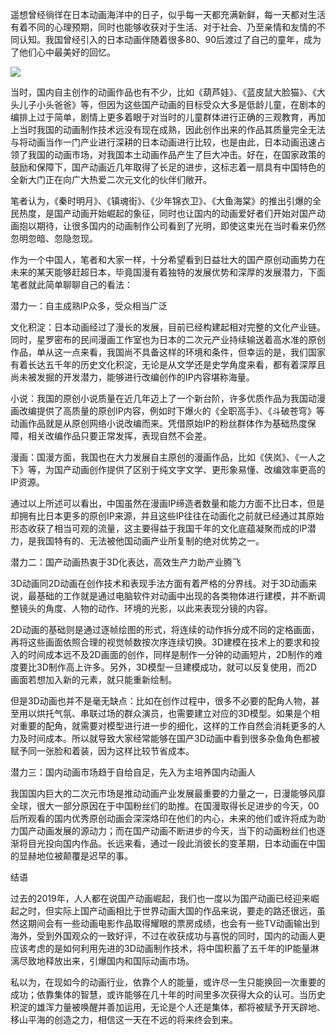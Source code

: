 遥想曾经徜徉在日本动画海洋中的日子，似乎每一天都充满新鲜，每一天都对生活有着不同的心理预期，同时也能够收获对于生活、对于社会、乃至亲情和友情的不同认知。我国曾经引入的日本动画伴随着很多80、90后渡过了自己的童年，成为了他们心中最美好的回忆。

![](/uploads/images/1583074706.jpg)

当时，国内自主创作的动画作品也有不少，比如《葫芦娃》、《蓝皮鼠大脸猫》、《大头儿子小头爸爸》等，但因为这些国产动画的目标受众大多是低龄儿童，在剧本的编排上过于简单，剧情上更多着眼于对当时的儿童群体进行正确的三观教育，再加上当时我国的动画制作技术远没有现在成熟，因此创作出来的作品其质量完全无法与将动画当作一门产业进行深耕的日本动画进行比较，也是由此，日本动画迅速占领了我国的动画市场，对我国本土动画作品产生了巨大冲击。好在，在国家政策的鼓励和保障下，国产动画近几年取得了长足的进步，这标志着一扇具有中国特色的全新大门正在向广大热爱二次元文化的伙伴们敞开。

笔者认为，《秦时明月》、《镇魂街》、《少年锦衣卫》、《大鱼海棠》的推出引爆的全民热度，是国产动画开始崛起的象征，同时也让国内的动画爱好者们开始对国产动画抱以期待，让很多国内的动画制作公司看到了光明，即使这束光在当时看来仍然忽明忽暗、忽隐忽现。

作为一个中国人，笔者和大家一样，十分希望看到日益壮大的国产原创动画势力在未来的某天能够赶超日本，毕竟国漫有着独特的发展优势和深厚的发展潜力，下面笔者就此简单聊聊自己的看法：

潜力一：自主成熟IP众多，受众相当广泛

文化积淀：日本动画经过了漫长的发展，目前已经构建起相对完整的文化产业链。同时，星罗密布的民间漫画工作室也为日本的二次元产业持续输送着高水准的原创作品，单从这一点来看，我国尚不具备这样的环境和条件，但幸运的是，我们国家有着长达五千年的历史文化积淀，无论是从文学还是史学角度来看，都有着深厚且尚未被发掘的开发潜力，能够进行改编创作的IP内容堪称海量。

小说：我国的原创小说质量在近几年迈上了一个新台阶，许多优质作品为我国动漫画改编提供了高质量的原创IP内容，例如时下爆火的《全职高手》、《斗破苍穹》等动画作品就是从原创网络小说改编而来。凭借原始IP的粉丝群体作为基础热度保障，相关改编作品只要正常发挥，表现自然不会差。

漫画：国漫方面，我国也在大力发展自主原创的漫画作品，比如《侠岚》、《一人之下》等，为国产动画创作提供了区别于纯文字文学、更形象易懂、改编效率更高的IP资源。

通过以上所述可以看出，中国虽然在漫画IP缔造者数量和能力方面不比日本，但是却拥有比日本更多的原创IP来源，并且这些IP往往在动画化之前就已经通过其原始形态收获了相当可观的流量，这主要得益于我国千年的文化底蕴凝聚而成的IP潜力，是我国特有的、无法被他国动画产业所复制的绝对优势之一。

潜力二：国产动画热衷于3D化表达，高效生产力助产业腾飞

3D动画同2D动画在创作技术和表现手法方面有着严格的分界线。对于3D动画来说，最基础的工作就是通过电脑软件对动画中出现的各类物体进行建模，并不断调整镜头的角度、人物的动作、环境的光影，以此来表现分镜的内容。

2D动画的基础则是通过逐帧绘图的形式，将连续的动作拆分成不同的定格画面，再将这些画面依照合理的视觉帧数按次序连续切换。3D建模在技术上的要求和投入的时间成本远不及2D画面的创作，同样是制作一分钟的动画短片，2D制作的难度要比3D制作高上许多。另外，3D模型一旦建模成功，就可以反复使用，而2D画面若想加入新的元素，就只能重新绘制。

但是3D动画也并不是毫无缺点：比如在创作过程中，很多不必要的配角人物，甚至用以烘托气氛、串联过场的群众演员，也需要建立对应的3D模型。如果是个相对重要的配角，就需要对模型进行进一步的细化，这样的工作自然会消耗更多的人力及时间成本。所以就导致大家经常能够在国产3D动画中看到很多杂鱼角色都被赋予同一张脸和着装，因为这样比较节省成本。

潜力三：国内动画市场趋于自给自足，先入为主培养国内动画人

我国国内巨大的二次元市场是推动动画产业发展最重要的力量之一，日漫能够风靡全球，很大一部分原因在于中国粉丝们的助推。在国漫取得长足进步的今天，00后所观看的国内优秀原创动画会深深烙印在他们的内心，未来的他们或许将成为助力国产动画发展的源动力；而在国产动画不断进步的今天，当下的动画粉丝们也逐渐将目光投向国内作品。长远来看，通过一段此消彼长的变革期，日本动画在中国的显赫地位被颠覆是迟早的事。

结语

过去的2019年，人人都在说国产动画崛起，我们也一度以为国产动画已经迎来崛起之时，但实际上国产动画相比于世界动画大国的作品来说，要走的路还很远，虽然这期间会有一些动画电影作品取得耀眼的票房成绩，也会有一些TV动画输出到海外，受到外国观众的一致好评，不过在收获成功与喜悦的同时，国内的动画人更应该考虑的是如何利用先进的3D动画制作技术，将中国积蓄了五千年的IP能量淋漓尽致地释放出来，引爆国内和国际动画市场。

私以为，在现如今的动画行业，依靠个人的能量，或许尽一生只能换回一次重要的成功；依靠集体的智慧，或许能够在几十年的时间里多次获得大众的认可。当历史积淀的雄浑力量被唤醒并善加运用，无论是个人还是集体，都将被赋予开天辟地、移山平海的创造之力，相信这一天在不远的将来终会到来。